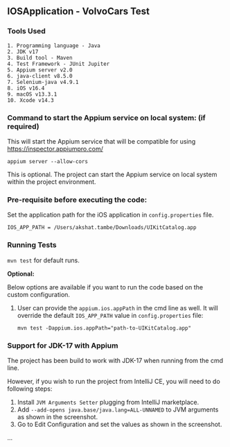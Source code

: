 ## IOSApplication - VolvoCars Test

### Tools Used
```
1. Programming language - Java
2. JDK v17
3. Build tool - Maven
4. Test Framework - JUnit Jupiter
5. Appium server v2.0
6. java-client v8.5.0
7. Selenium-java v4.9.1
8. iOS v16.4
9. macOS v13.3.1
10. Xcode v14.3
```

### Command to start the Appium service on local system: (if required)

This will start the Appium service that will be compatible for using https://inspector.appiumpro.com/

`appium server --allow-cors`

This is optional. The project can start the Appium service on local system within the project environment. 

### Pre-requisite before executing the code:

Set the application path for the iOS application in `config.properties` file.

   `IOS_APP_PATH = /Users/akshat.tambe/Downloads/UIKitCatalog.app`

### Running Tests

   `mvn test` for default runs.

**Optional:**

Below options are available if you want to run the code based on the custom configuration. 

1. User can provide the `appium.ios.appPath` in the cmd line as well. It will override the default `IOS_APP_PATH` value in `config.properties` file:


    `mvn test -Dappium.ios.appPath="path-to-UIKitCatalog.app"`

### Support for JDK-17 with Appium
The project has been build to work with JDK-17 when running from the cmd line. 

However, if you wish to run the project from IntelliJ CE, you will need to do following steps:

1. Install `JVM Arguments Setter` plugging from IntelliJ marketplace.
2. Add `--add-opens java.base/java.lang=ALL-UNNAMED` to JVM arguments as shown in the screenshot.
3. Go to Edit Configuration and set the values as shown in the screenshot.

...

